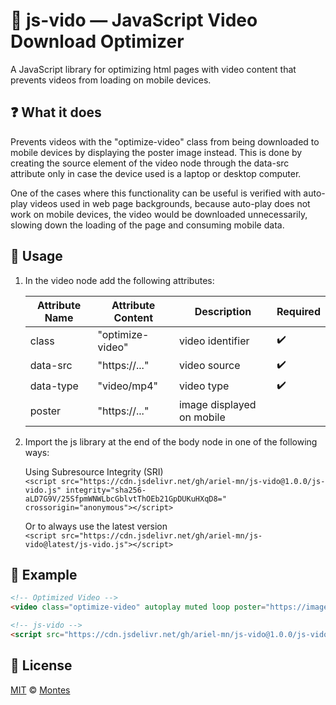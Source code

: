 :iphone: js-vido — JavaScript Video Download Optimizer
======================================================

A JavaScript library for optimizing html pages with video content that prevents videos from loading on mobile devices.

:question: What it does
-----------------------

Prevents videos with the "optimize-video" class from being downloaded to mobile devices by displaying the poster image instead. This is done by creating the source element of the video node through the data-src attribute only in case the device used is a laptop or desktop computer.

One of the cases where this functionality can be useful is verified with auto-play videos used in web page backgrounds, because auto-play does not work on mobile devices, the video would be downloaded unnecessarily, slowing down the loading of the page and consuming mobile data.

:dash: Usage
------------

1. In the video node add the following attributes:

    | Attribute Name | Attribute Content | Description               | Required            |
    |----------------|-------------------|---------------------------|---------------------|
    | class          | "optimize-video"  | video identifier          | :heavy_check_mark:  |
    | data-src       | "https://..."     | video source              | :heavy_check_mark:  |
    | data-type      | "video/mp4"       | video type                | :heavy_check_mark:  |
    | poster         | "https://..."     | image displayed on mobile |                     |
   
2. Import the js library at the end of the body node in one of the following ways:

   Using Subresource Integrity (SRI) <br>
   `<script src="https://cdn.jsdelivr.net/gh/ariel-mn/js-vido@1.0.0/js-vido.js" integrity="sha256-aLD7G9V/25SfpmWNWLbcGblvtThOEb21GpDUKuHXqD8=" crossorigin="anonymous"></script>`

   Or to always use the latest version <br>
   `<script src="https://cdn.jsdelivr.net/gh/ariel-mn/js-vido@latest/js-vido.js"></script>`

:dizzy: Example
---------------

```html
<!-- Optimized Video -->
<video class="optimize-video" autoplay muted loop poster="https://image.jpeg" data-src="https://video.mp4" data-type="video/mp4"></video>

<!-- js-vido -->
<script src="https://cdn.jsdelivr.net/gh/ariel-mn/js-vido@1.0.0/js-vido.js" integrity="sha256-aLD7G9V/25SfpmWNWLbcGblvtThOEb21GpDUKuHXqD8=" crossorigin="anonymous"></script>
```

:scroll: License
----------------

[MIT][license] © [Montes][website]

[license]: /LICENSE
[website]: https://montesariel.com
